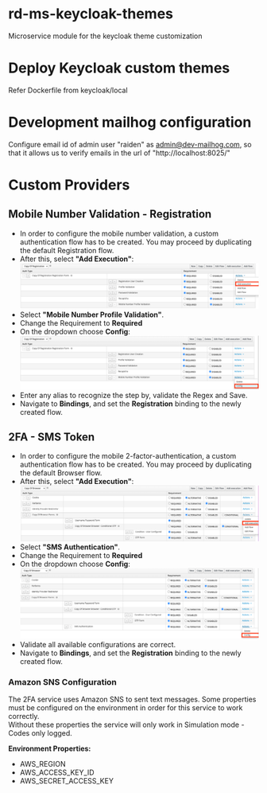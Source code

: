 # rd-ms-keycloak-themes
Microservice module for the keycloak theme customization

# Deploy Keycloak custom themes
Refer Dockerfile from keycloak/local

# Development mailhog configuration
Configure email id of admin user "raiden" as admin@dev-mailhog.com, so that it allows us to verify emails
in the url of "http://localhost:8025/"

# Custom Providers
## Mobile Number Validation - Registration
* In order to configure the mobile number validation, a custom authentication flow has to be created. 
You may proceed by duplicating the default Registration flow.
* After this, select **"Add Execution"**:<br/>
![Add Execution](validation_001.png)
* Select **"Mobile Number Profile Validation"**.
* Change the Requirement to **Required**
* On the dropdown choose **Config**:<br/>
![Config](validation_002.png)
* Enter any alias to recognize the step by, validate the Regex and Save.
* Navigate to **Bindings**, and set the **Registration** binding to the newly created flow.

## 2FA - SMS Token
* In order to configure the mobile 2-factor-authentication, a custom authentication flow has to be created.
  You may proceed by duplicating the default Browser flow.
* After this, select **"Add Execution"**:<br/>
  ![Add Execution](sms_token_001.png)
* Select **"SMS Authentication"**.
* Change the Requirement to **Required**
* On the dropdown choose **Config**:<br/>
  ![Config](sms_token_002.png)
* Validate all available configurations are correct.
* Navigate to **Bindings**, and set the **Registration** binding to the newly created flow.

### Amazon SNS Configuration
The 2FA service uses Amazon SNS to sent text messages. 
Some properties must be configured on the environment in order for this service to work correctly.<br/>
Without these properties the service will only work in Simulation mode - Codes only logged.

**Environment Properties:**
* AWS_REGION
* AWS_ACCESS_KEY_ID
* AWS_SECRET_ACCESS_KEY